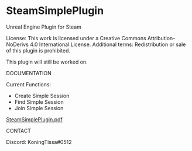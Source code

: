 # SteamSimplePlugin
Unreal Engine Plugin for Steam

License:
This work is licensed under a Creative Commons Attribution-NoDerivs 4.0 International License.
Additional terms: Redistribution or sale of this plugin is prohibited.

This plugin will still be worked on.

DOCUMENTATION

Current Functions:
- Create Simple Session 
- Find Simple Session
- Join Simple Session

[SteamSimplePlugin.pdf](https://github.com/user-attachments/files/16111477/SteamSimplePlugin.pdf)

CONTACT

Discord: KoningTissa#0512


